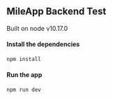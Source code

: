 ## MileApp Backend Test

Built on node v10.17.0

#### Install the dependencies

```bash
npm install
```

#### Run the app

```bash
npm run dev
```
